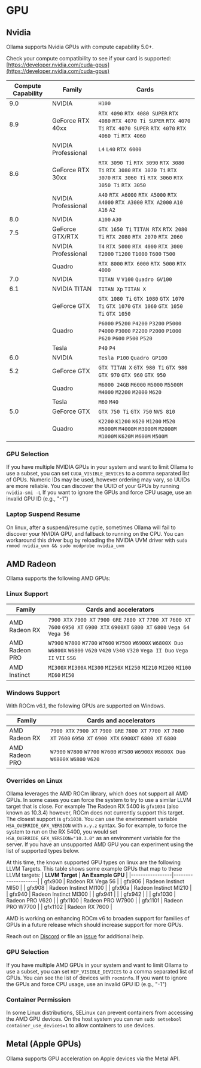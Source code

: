 # GPU
## Nvidia
Ollama supports Nvidia GPUs with compute capability 5.0+.

Check your compute compatibility to see if your card is supported:
[https://developer.nvidia.com/cuda-gpus](https://developer.nvidia.com/cuda-gpus)

| Compute Capability | Family              | Cards                                                                                                       |
| ------------------ | ------------------- | ----------------------------------------------------------------------------------------------------------- |
| 9.0                | NVIDIA              | `H100`                                                                                                      |
| 8.9                | GeForce RTX 40xx    | `RTX 4090` `RTX 4080 SUPER` `RTX 4080` `RTX 4070 Ti SUPER` `RTX 4070 Ti` `RTX 4070 SUPER` `RTX 4070` `RTX 4060 Ti` `RTX 4060`  |
|                    | NVIDIA Professional | `L4` `L40` `RTX 6000`                                                                                       |
| 8.6                | GeForce RTX 30xx    | `RTX 3090 Ti` `RTX 3090` `RTX 3080 Ti` `RTX 3080` `RTX 3070 Ti` `RTX 3070` `RTX 3060 Ti` `RTX 3060` `RTX 3050 Ti` `RTX 3050`   |
|                    | NVIDIA Professional | `A40` `RTX A6000` `RTX A5000` `RTX A4000` `RTX A3000` `RTX A2000` `A10` `A16` `A2`                          |
| 8.0                | NVIDIA              | `A100` `A30`                                                                                                |
| 7.5                | GeForce GTX/RTX     | `GTX 1650 Ti` `TITAN RTX` `RTX 2080 Ti` `RTX 2080` `RTX 2070` `RTX 2060`                                    |
|                    | NVIDIA Professional | `T4` `RTX 5000` `RTX 4000` `RTX 3000` `T2000` `T1200` `T1000` `T600` `T500`                                 |
|                    | Quadro              | `RTX 8000` `RTX 6000` `RTX 5000` `RTX 4000`                                                                 |
| 7.0                | NVIDIA              | `TITAN V` `V100` `Quadro GV100`                                                                             |
| 6.1                | NVIDIA TITAN        | `TITAN Xp` `TITAN X`                                                                                        |
|                    | GeForce GTX         | `GTX 1080 Ti` `GTX 1080` `GTX 1070 Ti` `GTX 1070` `GTX 1060` `GTX 1050 Ti` `GTX 1050`                       |
|                    | Quadro              | `P6000` `P5200` `P4200` `P3200` `P5000` `P4000` `P3000` `P2200` `P2000` `P1000` `P620` `P600` `P500` `P520` |
|                    | Tesla               | `P40` `P4`                                                                                                  |
| 6.0                | NVIDIA              | `Tesla P100` `Quadro GP100`                                                                                 |
| 5.2                | GeForce GTX         | `GTX TITAN X` `GTX 980 Ti` `GTX 980` `GTX 970` `GTX 960` `GTX 950`                                          |
|                    | Quadro              | `M6000 24GB` `M6000` `M5000` `M5500M` `M4000` `M2200` `M2000` `M620`                                        |
|                    | Tesla               | `M60` `M40`                                                                                                 |
| 5.0                | GeForce GTX         | `GTX 750 Ti` `GTX 750` `NVS 810`                                                                            |
|                    | Quadro              | `K2200` `K1200` `K620` `M1200` `M520` `M5000M` `M4000M` `M3000M` `M2000M` `M1000M` `K620M` `M600M` `M500M`  |


### GPU Selection

If you have multiple NVIDIA GPUs in your system and want to limit Ollama to use
a subset, you can set `CUDA_VISIBLE_DEVICES` to a comma separated list of GPUs.
Numeric IDs may be used, however ordering may vary, so UUIDs are more reliable.
You can discover the UUID of your GPUs by running `nvidia-smi -L` If you want to
ignore the GPUs and force CPU usage, use an invalid GPU ID (e.g., "-1")

### Laptop Suspend Resume

On linux, after a suspend/resume cycle, sometimes Ollama will fail to discover
your NVIDIA GPU, and fallback to running on the CPU.  You can workaround this
driver bug by reloading the NVIDIA UVM driver with `sudo rmmod nvidia_uvm &&
sudo modprobe nvidia_uvm`

## AMD Radeon
Ollama supports the following AMD GPUs:

### Linux Support
| Family         | Cards and accelerators                                                                                                               |
| -------------- | ---------------------------------------------------------------------------------------------------------------------------------------------- |
| AMD Radeon RX  | `7900 XTX` `7900 XT` `7900 GRE` `7800 XT` `7700 XT` `7600 XT` `7600` `6950 XT` `6900 XTX` `6900XT` `6800 XT` `6800` `Vega 64` `Vega 56`    |
| AMD Radeon PRO | `W7900` `W7800` `W7700` `W7600` `W7500` `W6900X` `W6800X Duo` `W6800X` `W6800` `V620` `V420` `V340` `V320` `Vega II Duo` `Vega II` `VII` `SSG` |
| AMD Instinct   | `MI300X` `MI300A` `MI300` `MI250X` `MI250` `MI210` `MI200` `MI100` `MI60` `MI50`                                                               |

### Windows Support
With ROCm v6.1, the following GPUs are supported on Windows.

| Family         | Cards and accelerators                                                                                                               |
| -------------- | ---------------------------------------------------------------------------------------------------------------------------------------------- |
| AMD Radeon RX  | `7900 XTX` `7900 XT` `7900 GRE` `7800 XT` `7700 XT` `7600 XT` `7600` `6950 XT` `6900 XTX` `6900XT` `6800 XT` `6800`    |
| AMD Radeon PRO | `W7900` `W7800` `W7700` `W7600` `W7500` `W6900X` `W6800X Duo` `W6800X` `W6800` `V620` |


### Overrides on Linux
Ollama leverages the AMD ROCm library, which does not support all AMD GPUs. In
some cases you can force the system to try to use a similar LLVM target that is
close.  For example The Radeon RX 5400 is `gfx1034` (also known as 10.3.4)
however, ROCm does not currently support this target. The closest support is
`gfx1030`.  You can use the environment variable `HSA_OVERRIDE_GFX_VERSION` with
`x.y.z` syntax.  So for example, to force the system to run on the RX 5400, you
would set `HSA_OVERRIDE_GFX_VERSION="10.3.0"` as an environment variable for the
server.  If you have an unsupported AMD GPU you can experiment using the list of
supported types below.

At this time, the known supported GPU types on linux are the following LLVM Targets.
This table shows some example GPUs that map to these LLVM targets:
| **LLVM Target** | **An Example GPU** |
|-----------------|---------------------|
| gfx900 | Radeon RX Vega 56 |
| gfx906 | Radeon Instinct MI50 |
| gfx908 | Radeon Instinct MI100 |
| gfx90a | Radeon Instinct MI210 |
| gfx940 | Radeon Instinct MI300 |
| gfx941 | |
| gfx942 | |
| gfx1030 | Radeon PRO V620 |
| gfx1100 | Radeon PRO W7900 |
| gfx1101 | Radeon PRO W7700 |
| gfx1102 | Radeon RX 7600 |

AMD is working on enhancing ROCm v6 to broaden support for families of GPUs in a
future release which should increase support for more GPUs.

Reach out on [Discord](https://discord.gg/ollama) or file an
[issue](https://github.com/ollama/ollama/issues) for additional help.

### GPU Selection

If you have multiple AMD GPUs in your system and want to limit Ollama to use a
subset, you can set `HIP_VISIBLE_DEVICES` to a comma separated list of GPUs.
You can see the list of devices with `rocminfo`.  If you want to ignore the GPUs
and force CPU usage, use an invalid GPU ID (e.g., "-1")

### Container Permission

In some Linux distributions, SELinux can prevent containers from
accessing the AMD GPU devices.  On the host system you can run 
`sudo setsebool container_use_devices=1` to allow containers to use devices.

## Metal (Apple GPUs)
Ollama supports GPU acceleration on Apple devices via the Metal API.
